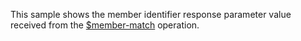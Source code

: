 This sample shows the member identifier response parameter value received from the [$member-match](OperationDefinition-member-match.html) operation.

